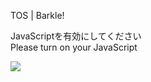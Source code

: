 TOS | Barkle!

JavaScriptを有効にしてください  
Please turn on your JavaScript

![](/static-assets/splash.png?1732928347639)